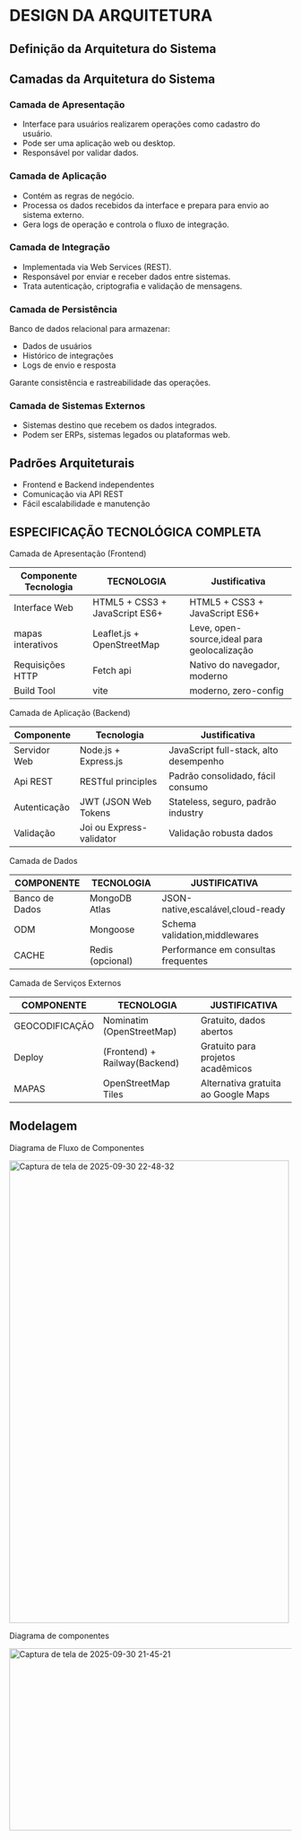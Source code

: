 # DESIGN DA ARQUITETURA

## Definição da Arquitetura do Sistema

## Camadas da Arquitetura do Sistema

### Camada de Apresentação
- Interface para usuários realizarem operações como cadastro do usuário.
- Pode ser uma aplicação web ou desktop.
- Responsável por validar dados.

### Camada de Aplicação
- Contém as regras de negócio.
- Processa os dados recebidos da interface e prepara para envio ao sistema externo.
- Gera logs de operação e controla o fluxo de integração.

### Camada de Integração
- Implementada via Web Services (REST).
- Responsável por enviar e receber dados entre sistemas.
- Trata autenticação, criptografia e validação de mensagens.

### Camada de Persistência
Banco de dados relacional para armazenar:
- Dados de usuários
- Histórico de integrações
- Logs de envio e resposta

Garante consistência e rastreabilidade das operações.

### Camada de Sistemas Externos
- Sistemas destino que recebem os dados integrados.
- Podem ser ERPs, sistemas legados ou plataformas web.

## Padrões Arquiteturais

- Frontend e Backend independentes
- Comunicação via API REST
- Fácil escalabilidade e manutenção  

## ESPECIFICAÇÃO TECNOLÓGICA COMPLETA

Camada de Apresentação (Frontend)

| Componente Tecnologia | TECNOLOGIA                     | Justificativa                               |
|-----------------------|--------------------------------|---------------------------------------------| 
| Interface Web         | HTML5 + CSS3 + JavaScript ES6+ | HTML5 + CSS3 + JavaScript ES6+              |
| mapas interativos     | Leaflet.js + OpenStreetMap     | Leve, open-source,ideal para geolocalização |
| Requisições HTTP      | Fetch api                      | Nativo do navegador, moderno                |
| Build Tool            | vite                           | moderno, zero-config                        |

Camada de Aplicação (Backend)

| Componente   | Tecnologia                | Justificativa                          |
|--------------|---------------------------|----------------------------------------|
| Servidor Web | Node.js + Express.js      | JavaScript full-stack, alto desempenho |
| Api REST     | RESTful principles        | Padrão consolidado, fácil consumo      |
| Autenticação | JWT (JSON Web Tokens      | Stateless, seguro, padrão industry     |
| Validação    | Joi ou Express-validator  | Validação robusta dados                |

Camada de Dados

| COMPONENTE       | TECNOLOGIA       | JUSTIFICATIVA                       |
|------------------|------------------|-------------------------------------|
| Banco de Dados   | MongoDB Atlas    | JSON-native,escalável,cloud-ready   |
| ODM              | Mongoose         | Schema validation,middlewares       |
| CACHE            | Redis (opcional) | Performance em consultas frequentes |

Camada de Serviços Externos

| COMPONENTE     | TECNOLOGIA                    | JUSTIFICATIVA                       |
|----------------|-------------------------------|-------------------------------------|
| GEOCODIFICAÇÃO | Nominatim (OpenStreetMap)     | Gratuito, dados abertos             | 
| Deploy         | (Frontend) + Railway(Backend) | Gratuito para projetos acadêmicos   |
| MAPAS          | OpenStreetMap Tiles           | Alternativa gratuita ao Google Maps |

## Modelagem

Diagrama de Fluxo de Componentes

<img width="499" height="825" alt="Captura de tela de 2025-09-30 22-48-32" src="https://github.com/user-attachments/assets/89ff09b3-cd60-4633-93ee-dcdc86452e4d" />

Diagrama de componentes

<img width="583" height="325" alt="Captura de tela de 2025-09-30 21-45-21" src="https://github.com/user-attachments/assets/ae8c84b8-a1f1-4cf7-8983-207244b3128f" />

